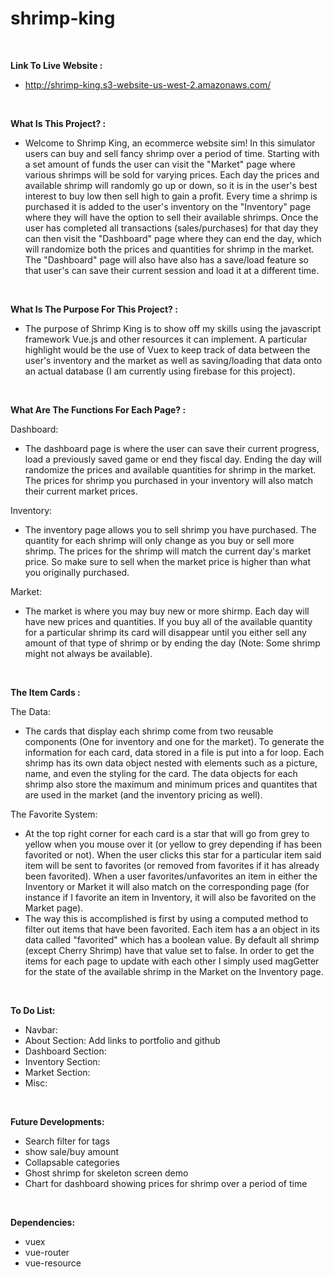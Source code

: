 # shrimp-king

<br>

**Link To Live Website :**

- http://shrimp-king.s3-website-us-west-2.amazonaws.com/

<br>

**What Is This Project? :**

- Welcome to Shrimp King, an ecommerce website sim! In this simulator users can buy and sell fancy shrimp over a period of time. Starting with a set amount of funds the user can visit the "Market" page where various shrimps will be sold for varying prices. Each day the prices and available shrimp will randomly go up or down, so it is in the user's best interest to buy low then sell high to gain a profit. Every time a shrimp is purchased it is added to the user's inventory on the "Inventory" page where they will have the option to sell their available shrimps. Once the user has completed all transactions (sales/purchases) for that day they can then visit the "Dashboard" page where they can end the day, which will randomize both the prices and quantities for shrimp in the market. The "Dashboard" page will also have also has a save/load feature so that user's can save their current session and load it at a different time.

<br>

**What Is The Purpose For This Project? :**

- The purpose of Shrimp King is to show off my skills using the javascript framework Vue.js and other resources it can implement. A particular highlight would be the use of Vuex to keep track of data between the user's inventory and the market as well as saving/loading that data onto an actual database (I am currently using firebase for this project).

<br>

**What Are The Functions For Each Page? :**

Dashboard:

- The dashboard page is where the user can save their current progress, load a previously saved game or end they fiscal day. Ending the day will randomize the prices and available quantities for shrimp in the market. The prices for shrimp you purchased in your inventory will also match their current market prices.

Inventory:

- The inventory page allows you to sell shrimp you have purchased. The quantity for each shrimp will only change as you buy or sell more shrimp. The prices for the shrimp will match the current day's market price. So make sure to sell when the market price is higher than what you originally purchased.

Market:

- The market is where you may buy new or more shirmp. Each day will have new prices and quantities. If you buy all of the available quantity for a particular shrimp its card will disappear until you either sell any amount of that type of shrimp or by ending the day (Note: Some shrimp might not always be available). 

<br>

**The Item Cards :**

The Data:

- The cards that display each shrimp come from two reusable components (One for inventory and one for the market). To generate the information for each card, data stored in a file is put into a for loop. Each shrimp has its own data object nested with elements such as a picture, name, and even the styling for the card. The data objects for each shrimp also store the maximum and minimum prices and quantites that are used in the market (and the inventory pricing as well).

The Favorite System:

- At the top right corner for each card is a star that will go from grey to yellow when you mouse over it (or yellow to grey depending if has been favorited or not). When the user clicks this star for a particular item said item will be sent to favorites (or removed from favorites if it has already been favorited). When a user favorites/unfavorites an item in either the Inventory or Market it will also match on the corresponding page (for instance if I favorite an item in Inventory, it will also be favorited on the Market page).
- The way this is accomplished is first by using a computed method to filter out items that have been favorited. Each item has a an object in its data called "favorited" which has a boolean value. By default all shrimp (except Cherry Shrimp) have that value set to false. In order to get the items for each page to update with each other I simply used magGetter for the state of the available shrimp in the Market on the Inventory page.

<br>

**To Do List:**

- Navbar: 
- About Section: Add links to portfolio and github
- Dashboard Section:
- Inventory Section:
- Market Section:
- Misc:

<br>

**Future Developments:**

- Search filter for tags
- show sale/buy amount
- Collapsable categories
- Ghost shrimp for skeleton screen demo
- Chart for dashboard showing prices for shrimp over a period of time

<br>

**Dependencies:**

- vuex
- vue-router
- vue-resource
